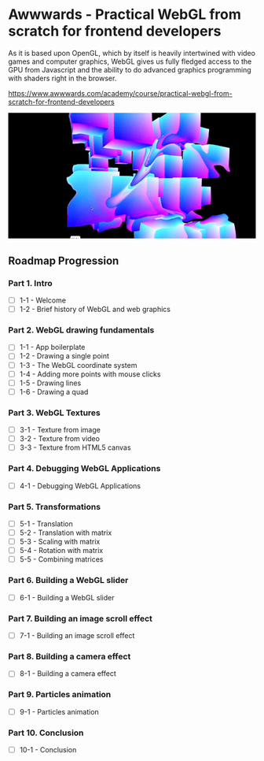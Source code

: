 # Awwwards - Practical WebGL from scratch for frontend developers
As it is based upon OpenGL, which by itself is heavily intertwined with video games and computer graphics, WebGL gives us fully fledged access to the GPU from Javascript and the ability to do advanced graphics programming with shaders right in the browser.

https://www.awwwards.com/academy/course/practical-webgl-from-scratch-for-frontend-developers

![Screenshot of Website](cover.png)

## Roadmap Progression

### Part 1. Intro
- [ ] 1-1 - Welcome
- [ ] 1-2 - Brief history of WebGL and web graphics

### Part 2. WebGL drawing fundamentals
- [ ] 1-1 - App boilerplate
- [ ] 1-2 - Drawing a single point
- [ ] 1-3 - The WebGL coordinate system
- [ ] 1-4 - Adding more points with mouse clicks
- [ ] 1-5 - Drawing lines
- [ ] 1-6 - Drawing a quad

### Part 3. WebGL Textures
- [ ] 3-1 - Texture from image
- [ ] 3-2 - Texture from video
- [ ] 3-3 - Texture from HTML5 canvas

### Part 4. Debugging WebGL Applications
- [ ] 4-1 - Debugging WebGL Applications

### Part 5. Transformations
- [ ] 5-1 - Translation
- [ ] 5-2 - Translation with matrix
- [ ] 5-3 - Scaling with matrix
- [ ] 5-4 - Rotation with matrix
- [ ] 5-5 - Combining matrices

### Part 6. Building a WebGL slider
- [ ] 6-1 - Building a WebGL slider

### Part 7. Building an image scroll effect
- [ ] 7-1 - Building an image scroll effect

### Part 8. Building a camera effect
- [ ] 8-1 - Building a camera effect

### Part 9. Particles animation
- [ ] 9-1 - Particles animation

### Part 10. Conclusion
- [ ] 10-1 - Conclusion